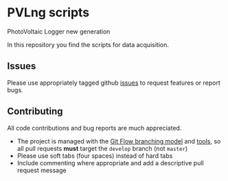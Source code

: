 # PVLng scripts

PhotoVoltaic Logger new generation

In this repository you find the scripts for data acquisition.

## Issues

Please use appropriately tagged github [issues](https://github.com/K-Ko/PVLng-scripts/issues) to request features or report bugs.

## Contributing

All code contributions and bug reports are much appreciated.

 - The project is managed with the [Git Flow branching model](http://nvie.com/posts/a-successful-git-branching-model/) and [tools](https://github.com/nvie/gitflow), so all pull requests **must** target the `develop` branch (not `master`)
 - Please use soft tabs (four spaces) instead of hard tabs
 - Include commenting where appropriate and add a descriptive pull request message
